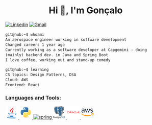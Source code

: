 <h1 align="center">Hi 👋, I'm Gonçalo</h1>

[![Linkedin](https://img.shields.io/badge/-LinkedIn-blue?style=flat&logo=Linkedin&logoColor=white)](https://www.linkedin.com/in/gmgoliveira/)
[![Gmail](https://img.shields.io/badge/-Gmail-c14438?style=flat&logo=Gmail&logoColor=white)](mailto:goncalo.m.g.oliveira@gmail.com)



<!-- <h3 align="center">A software engineer from Portugal</h3> -->

```console
git@hub:~$ whoami
An aerospace engineer working in software development
Changed careers 1 year ago 
Currently working as a software developer at Capgemini - doing (mainly) backend dev. in Java and Spring Boot
I love coffee, working out and stand-up comedy
```

```console
git@hub:~$ learning
CS topics: Design Patterns, DSA
Cloud: AWS 
Frontend: React
```

<!-- 
```yml
I am currently learning:
    CS topics: Design Patterns, DSA
    Cloud: AWS 
    Frontend: React
```
-->

<h3 align="left">Languages and Tools:</h3>
<p align="left"> <a href="https://www.java.com" target="_blank" rel="noreferrer"> <img src="https://raw.githubusercontent.com/devicons/devicon/master/icons/java/java-original.svg" alt="java" width="40" height="40"/> </a> <a href="https://www.python.org" target="_blank" rel="noreferrer"> <img src="https://raw.githubusercontent.com/devicons/devicon/master/icons/python/python-original.svg" alt="python" width="40" height="40"/> </a> <a href="https://spring.io/" target="_blank" rel="noreferrer"> <img src="https://www.vectorlogo.zone/logos/springio/springio-icon.svg" alt="spring" width="40" height="40"/> </a> <a href="https://www.postgresql.org" target="_blank" rel="noreferrer"> <img src="https://raw.githubusercontent.com/devicons/devicon/master/icons/postgresql/postgresql-original-wordmark.svg" alt="postgresql" width="40" height="40"/> </a> <a href="https://www.oracle.com/" target="_blank" rel="noreferrer"> <img src="https://raw.githubusercontent.com/devicons/devicon/master/icons/oracle/oracle-original.svg" alt="oracle" width="40" height="40"/> </a> <a href="https://aws.amazon.com" target="_blank" rel="noreferrer"> <img src="https://raw.githubusercontent.com/devicons/devicon/master/icons/amazonwebservices/amazonwebservices-original-wordmark.svg" alt="aws" width="40" height="40"/> </a> </p>


<!--
**g-oliv/g-oliv** is a ✨ _special_ ✨ repository because its `README.md` (this file) appears on your GitHub profile.

Here are some ideas to get you started:

- 🔭 I’m currently working on ...
- 🌱 I’m currently learning ...
- 👯 I’m looking to collaborate on ...
- 🤔 I’m looking for help with ...
- 💬 Ask me about ...
- 📫 How to reach me: ...
- 😄 Pronouns: ...
- ⚡ Fun fact: ...
-->

